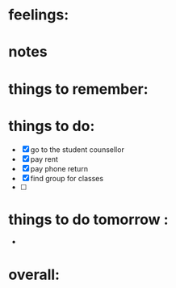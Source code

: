 # feelings:

# notes

# things to remember:

# things to do:
- [x] go to the student counsellor 
- [x] pay rent
- [x] pay phone return 
- [x] find group for classes
- [ ] 
# things to do tomorrow :
- 
# overall:

